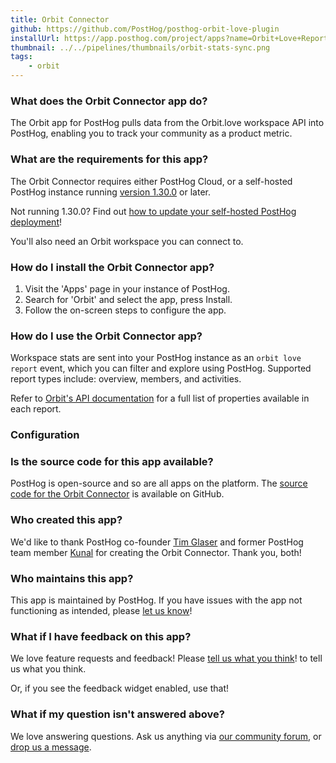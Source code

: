 ```yaml
---
title: Orbit Connector
github: https://github.com/PostHog/posthog-orbit-love-plugin
installUrl: https://app.posthog.com/project/apps?name=Orbit+Love+Report+Sync
thumbnail: ../../pipelines/thumbnails/orbit-stats-sync.png
tags:
    - orbit
---
```


### What does the Orbit Connector app do?

The Orbit app for PostHog pulls data from the Orbit.love workspace API into PostHog, enabling you to track your community as a product metric.

### What are the requirements for this app?

The Orbit Connector requires either PostHog Cloud, or a self-hosted PostHog instance running [version 1.30.0](https://posthog.com/blog/the-posthog-array-1-30-0) or later.

Not running 1.30.0? Find out [how to update your self-hosted PostHog deployment](https://posthog.com/docs/runbook/upgrading-posthog)!

You'll also need an Orbit workspace you can connect to.

### How do I install the Orbit Connector app?

1. Visit the 'Apps' page in your instance of PostHog.
2. Search for 'Orbit' and select the app, press Install.
3. Follow the on-screen steps to configure the app.

### How do I use the Orbit Connector app?

Workspace stats are sent into your PostHog instance as an `orbit love report` event, which you can filter and explore using PostHog. Supported report types include: overview, members, and activities.

Refer to [Orbit's API documentation](https://docs.orbit.love/reference/about-the-orbit-api) for a full list of properties available in each report.

### Configuration

<AppParameters />

### Is the source code for this app available?

PostHog is open-source and so are all apps on the platform. The [source code for the Orbit Connector](https://github.com/PostHog/posthog-orbit-love-plugin) is available on GitHub.

### Who created this app?

We'd like to thank PostHog co-founder [Tim Glaser](https://github.com/timgl) and former PostHog team member [Kunal](https://github.com/kpthatsme) for creating the Orbit Connector. Thank you, both!

### Who maintains this app?

This app is maintained by PostHog. If you have issues with the app not functioning as intended, please [let us know](http://app.posthog.com/home#supportModal)!

### What if I have feedback on this app?

We love feature requests and feedback! Please [tell us what you think](http://app.posthog.com/home#supportModal)! to tell us what you think.

Or, if you see the feedback widget enabled, use that!

### What if my question isn't answered above?

We love answering questions. Ask us anything via [our community forum](/questions), or [drop us a message](http://app.posthog.com/home#supportModal). 